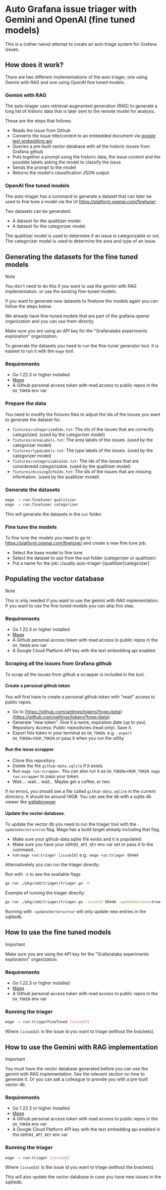 # Auto Grafana issue triager with Gemini and OpenAI (fine tuned models)

This is a (rather naive) attempt to create an auto triage system for Grafana issues.

## How does it work?

There are two different implementations of the auto triager, one using Gemini with RAG and one using OpenAI fine tuned models.

### Gemini with RAG

The auto-triager uses retrieval-augmented generation (RAG) to generate a long list of historic data
that is later sent to the remote model for analysis.

These are the steps that follows:

- Reads the issue from Github
- Converts the issue title/content to an embedded document via [google text embedding api](https://ai.google.dev/gemini-api/docs/embeddings)
- Queries a pre-built vector database with all the historic issues from Grafana github
- Puts together a prompt using the historic data, the issue content and the possible labels asking the model to classify the issue
- Sends the prompt to the model
- Returns the model's classification JSON output

### OpenAI fine tuned models

The auto-triager has a command to generate a dataset that can later be used to fine tune a model via the UI https://platform.openai.com/finetune/

Two datasets can be generated:

- A dataset for the qualitizer model.
- A dataset for the categorizer model.

The qualitizer model is used to determine if an issue is categorizable or not.
The categorizer model is used to determine the area and type of an issue.

## Generating the datasets for the fine tuned models

> [!NOTE]
> You don't need to do this if you want to use the gemini with RAG implementation.
> or use the existing fine-tuned models.

If you want to generate new datasets to finetune the models again you can follow the steps below.

We already have fine-tuned models that are part of the grafana openai organization and you can use them directly.

Make sure you are using an API key for the "Grafanalabs experiments exploration" organization.

To generate the datasets you need to run the fine-tuner generator tool. It is easiest to run it with the `mage` tool.

### Requirements

- Go 1.22.3 or higher installed
- [Mage](https://magefile.org/)
- A Github personal access token with read access to public repos in the `GH_TOKEN` env var

### Prepare the data

You need to modify the fixtures files to adjust the ids of the issues you want to generate the dataset for.

- `fixtures/categorizedIds.txt`: The ids of the issues that are correctly categorized. (used by the categorizer model)
- `fixtures/areaLabels.txt`: The area labels of the issues. (used by the categorizer model)
- `fixtures/typeLabels.txt`: The type labels of the issues. (used by the categorizer model)
- `fixtures/categorizableIds.txt`: The ids of the issues that are consideredd categorizable. (used by the qualitizer model)
- `fixtures/missingInfoIds.txt`: The ids of the issues that are missing information. (used by the qualitizer model)

### Generate the datasets

```bash
mage -v run:finetuner qualitizer
mage -v run:finetuner categorizer
```

This will generate the datasets in the `out` folder.

### Fine tune the models

To fine tune the models you need to go to https://platform.openai.com/finetune/ and create a new fine tune job.

- Select the base model to fine tune
- Select the dataset to use from the out folder (categorizer or qualitizer)
- Put a name for the job: Usually auto-triager-[qualitizer|categorizer]

## Populating the vector database

> [!NOTE]
> This is only needed if you want to use the gemini with RAG implementation.
> If you want to use the fine tuned models you can skip this step.

### Requirements

- Go 1.22.3 or higher installed
- [Mage](https://magefile.org/)
- A Github personal access token with read access to public repos in the `GH_TOKEN` env var
- A Google Cloud Platform API key with the text embedding api enabled

### Scraping all the issues from Grafana github

To scrap all the issues from github a scrapper is included in the tool.

#### Create a personal github token

You will first have to create a personal github token with "read" access to public repos.

- Go to [https://github.com/settings/tokens?type=beta](https://github.com/settings/tokens?type=beta)
- Generate "new token". Give it a name, expiration date (up to you). Repository Access: Public repositories (read only). Save it.
- Export this token in your terminal as `GH_TOKEN`. e.g. : `export GH_TOKEN=YOUR_TOKEN` or pass it when you run the utility

#### Run the issue scrapper

- Clone this repository
- Delete the file `github-data.sqlite` if it exists
- Run `mage run:scrapper`. You can also run it as `GH_TOKEN=YOUR_TOKEN mage run:scrapper` to pass your token.
- Wait.... wait... wait... Maybe get a coffee, or two.

If no errors, you should see a file called `github-data.sqlite` in the current directory. It should be
around 14GB. You can see the db with a sqlite db viewer like [sqlitebrowser](https://sqlitebrowser.org/)

#### Update the vector database.

To update the vector db you need to run the triager tool with the `-updateVectors=true` flag.
Mage has a build target already including that flag.

- Make sure your github-data.sqlite file exists and it is populated.
- Make sure you have your `GEMINI_API_KEY` env var set or pass it to the command..
- run `mage run:triager [issueId]` e.g.: `mage run:triager 89449`

Alternativelely you can run the triager directly:

Run with `-h` to see the available flags

```bash
go run ./pkg/cmd/triager/triager.go -h
```

Example of running the triager directly:

```bash
go run ./pkg/cmd/triager/triager.go -issueId 89449 -updateVectors=true
```

Running with `-updateVectors=trur` will only update new entries in the sqlitedb.

## How to use the fine tuned models

> [!IMPORTANT]
> Make sure you are using the API key for the "Grafanalabs experiments exploration" organization.

### Requirements

- Go 1.22.3 or higher installed
- [Mage](https://magefile.org/)
- A Github personal access token with read access to public repos in the `GH_TOKEN` env var

### Running the triager

```bash
mage -v run:triagerFineTuned [issueId]
```

Where `[issueId]` is the issue id you want to triage (without the brackets).

## How to use the Gemini with RAG implementation

> [!IMPORTANT]
> You must have the vector database generated before you can use the gemini with RAG implementation.
> See the relevant section on how to generate it.
> Or you can ask a colleague to provide you with a pre-built vector db.

### Requirements

- Go 1.22.3 or higher installed
- [Mage](https://magefile.org/)
- A Github personal access token with read access to public repos in the `GH_TOKEN` env var
- A Google Cloud Platform API key with the text embedding api enabled in the `GEMINI_API_KEY` env var

### Running the triager

```bash
mage -v run:triager [issueId]
```

Where `[issueId]` is the issue id you want to triage (without the brackets).

This will also update the vector database in case you have new issues in the sqlitedb.
